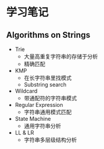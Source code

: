 # 学习笔记

## Algorithms on Strings

- Trie
  - 大量高重复字符串的存储于分析
  - 精确匹配
- KMP
  - 在长字符串里找模式
  - Substring search
- Wildcard
  - 带通配符的字符串模式
- Regular Expression
  - 字符串通用模式匹配
- State Machine
  - 通用字符串分析
- LL & LR
  - 字符串多层级结构分析